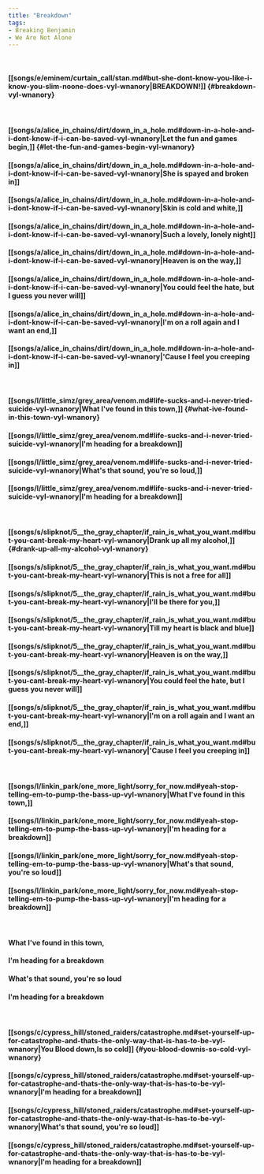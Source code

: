 ```yaml
---
title: "Breakdown"
tags:
- Breaking Benjamin
- We Are Not Alone
---
```

&nbsp;
#### [[songs/e/eminem/curtain_call/stan.md#but-she-dont-know-you-like-i-know-you-slim-noone-does-vyl-wnanory|BREAKDOWN!]] {#breakdown-vyl-wnanory}
&nbsp;
#### [[songs/a/alice_in_chains/dirt/down_in_a_hole.md#down-in-a-hole-and-i-dont-know-if-i-can-be-saved-vyl-wnanory|Let the fun and games begin,]] {#let-the-fun-and-games-begin-vyl-wnanory}
#### [[songs/a/alice_in_chains/dirt/down_in_a_hole.md#down-in-a-hole-and-i-dont-know-if-i-can-be-saved-vyl-wnanory|She is spayed and broken in]]
#### [[songs/a/alice_in_chains/dirt/down_in_a_hole.md#down-in-a-hole-and-i-dont-know-if-i-can-be-saved-vyl-wnanory|Skin is cold and white,]]
#### [[songs/a/alice_in_chains/dirt/down_in_a_hole.md#down-in-a-hole-and-i-dont-know-if-i-can-be-saved-vyl-wnanory|Such a lovely, lonely night]]
#### [[songs/a/alice_in_chains/dirt/down_in_a_hole.md#down-in-a-hole-and-i-dont-know-if-i-can-be-saved-vyl-wnanory|Heaven is on the way,]]
#### [[songs/a/alice_in_chains/dirt/down_in_a_hole.md#down-in-a-hole-and-i-dont-know-if-i-can-be-saved-vyl-wnanory|You could feel the hate, but I guess you never will]]
#### [[songs/a/alice_in_chains/dirt/down_in_a_hole.md#down-in-a-hole-and-i-dont-know-if-i-can-be-saved-vyl-wnanory|I'm on a roll again and I want an end,]]
#### [[songs/a/alice_in_chains/dirt/down_in_a_hole.md#down-in-a-hole-and-i-dont-know-if-i-can-be-saved-vyl-wnanory|'Cause I feel you creeping in]]
&nbsp;
#### [[songs/l/little_simz/grey_area/venom.md#life-sucks-and-i-never-tried-suicide-vyl-wnanory|What I've found in this town,]] {#what-ive-found-in-this-town-vyl-wnanory}
#### [[songs/l/little_simz/grey_area/venom.md#life-sucks-and-i-never-tried-suicide-vyl-wnanory|I'm heading for a breakdown]]
#### [[songs/l/little_simz/grey_area/venom.md#life-sucks-and-i-never-tried-suicide-vyl-wnanory|What's that sound, you're so loud,]]
#### [[songs/l/little_simz/grey_area/venom.md#life-sucks-and-i-never-tried-suicide-vyl-wnanory|I'm heading for a breakdown]]
&nbsp;
#### [[songs/s/slipknot/5__the_gray_chapter/if_rain_is_what_you_want.md#but-you-cant-break-my-heart-vyl-wnanory|Drank up all my alcohol,]] {#drank-up-all-my-alcohol-vyl-wnanory}
#### [[songs/s/slipknot/5__the_gray_chapter/if_rain_is_what_you_want.md#but-you-cant-break-my-heart-vyl-wnanory|This is not a free for all]]
#### [[songs/s/slipknot/5__the_gray_chapter/if_rain_is_what_you_want.md#but-you-cant-break-my-heart-vyl-wnanory|I'll be there for you,]]
#### [[songs/s/slipknot/5__the_gray_chapter/if_rain_is_what_you_want.md#but-you-cant-break-my-heart-vyl-wnanory|Till my heart is black and blue]]
#### [[songs/s/slipknot/5__the_gray_chapter/if_rain_is_what_you_want.md#but-you-cant-break-my-heart-vyl-wnanory|Heaven is on the way,]]
#### [[songs/s/slipknot/5__the_gray_chapter/if_rain_is_what_you_want.md#but-you-cant-break-my-heart-vyl-wnanory|You could feel the hate, but I guess you never will]]
#### [[songs/s/slipknot/5__the_gray_chapter/if_rain_is_what_you_want.md#but-you-cant-break-my-heart-vyl-wnanory|I'm on a roll again and I want an end,]]
#### [[songs/s/slipknot/5__the_gray_chapter/if_rain_is_what_you_want.md#but-you-cant-break-my-heart-vyl-wnanory|'Cause I feel you creeping in]]
&nbsp;
#### [[songs/l/linkin_park/one_more_light/sorry_for_now.md#yeah-stop-telling-em-to-pump-the-bass-up-vyl-wnanory|What I've found in this town,]]
#### [[songs/l/linkin_park/one_more_light/sorry_for_now.md#yeah-stop-telling-em-to-pump-the-bass-up-vyl-wnanory|I'm heading for a breakdown]]
#### [[songs/l/linkin_park/one_more_light/sorry_for_now.md#yeah-stop-telling-em-to-pump-the-bass-up-vyl-wnanory|What's that sound, you're so loud]]
#### [[songs/l/linkin_park/one_more_light/sorry_for_now.md#yeah-stop-telling-em-to-pump-the-bass-up-vyl-wnanory|I'm heading for a breakdown]]
&nbsp;
#### What I've found in this town,
#### I'm heading for a breakdown
#### What's that sound, you're so loud
#### I'm heading for a breakdown
&nbsp;
#### [[songs/c/cypress_hill/stoned_raiders/catastrophe.md#set-yourself-up-for-catastrophe-and-thats-the-only-way-that-is-has-to-be-vyl-wnanory|You Blood down,Is so cold]] {#you-blood-downis-so-cold-vyl-wnanory}
#### [[songs/c/cypress_hill/stoned_raiders/catastrophe.md#set-yourself-up-for-catastrophe-and-thats-the-only-way-that-is-has-to-be-vyl-wnanory|I'm heading for a breakdown]]
#### [[songs/c/cypress_hill/stoned_raiders/catastrophe.md#set-yourself-up-for-catastrophe-and-thats-the-only-way-that-is-has-to-be-vyl-wnanory|What's that sound, you're so loud]]
#### [[songs/c/cypress_hill/stoned_raiders/catastrophe.md#set-yourself-up-for-catastrophe-and-thats-the-only-way-that-is-has-to-be-vyl-wnanory|I'm heading for a breakdown]]
